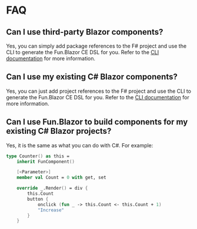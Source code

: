 # FAQ

## Can I use third-party Blazor components?

Yes, you can simply add package references to the F# project and use the CLI to generate the Fun.Blazor CE DSL for you. Refer to the [CLI documentation](documents/Cli) for more information. 


## Can I use my existing C# Blazor components?

Yes, you can just add project references to the F# project and use the CLI to generate the Fun.Blazor CE DSL for you. Refer to the [CLI documentation](documents/Cli) for more information. 


## Can I use Fun.Blazor to build components for my existing C# Blazor projects?

Yes, it is the same as what you can do with C#. For example:

```fsharp
type Counter() as this =
    inherit FunComponent()

    [<Parameter>]
    member val Count = 0 with get, set

    override _.Render() = div {
        this.Count
        button {
            onclick (fun _ -> this.Count <- this.Count + 1)
            "Increase"
        }
    }
```